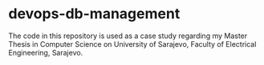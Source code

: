 # devops-db-management
The code in this repository is used as a case study regarding my Master Thesis in Computer Science on University of Sarajevo, Faculty of Electrical Engineering, Sarajevo.
